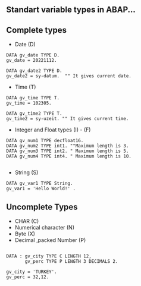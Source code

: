 
## Standart variable types in ABAP...

## Complete types

- Date (D)
 
```` Abap
DATA gv_date TYPE D.
gv_date = 20221112.

DATA gv_date2 TYPE D.
gv_date2 = sy-datum.  "" It gives current date.
````
- Time (T)

```` Abap
DATA gv_time TYPE T.
gv_time = 102305.

DATA gv_time2 TYPE T.
gv_time2 = sy-uzeit. "" It gives current time.

````
- Integer and Float types (I) - (F)

```` Abap
DATA gv_num1 TYPE decfloat16.
DATA gv_num2 TYPE int1. ""Maximum length is 3.
DATA gv_num3 TYPE int2. " Maximum length is 5.
DATA gv_num4 TYPE int4. " Maximum length is 10.


````
- String (S)

````Abap
DATA gv_var1 TYPE String.
gv_var1 = 'Hello World!' .

````

## Uncomplete Types

- CHAR (C)
- Numerical character (N)
- Byte (X)
- Decimal ,packed Number (P)

```` Abap

DATA : gv_city TYPE C LENGTH 12,
       gv_perc TYPE P LENGTH 3 DECIMALS 2.
       
gv_city = 'TURKEY'.
gv_perc = 32,12.

````









